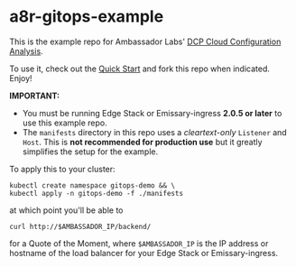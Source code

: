 # a8r-gitops-example

This is the example repo for Ambassador Labs' [DCP Cloud Configuration Analysis](https://www.getambassador.io/docs/cloud/latest/config-analysis/quick-start/).

To use it, check out the [Quick Start](https://www.getambassador.io/docs/cloud/latest/config-analysis/quick-start/) and fork this repo when indicated. Enjoy!

**IMPORTANT:**

- You must be running Edge Stack or Emissary-ingress **2.0.5 or later** to use this 
  example repo.
- The `manifests` directory in this repo uses a _cleartext-only_ `Listener` and `Host`.
  This is **not recommended for production use** but it greatly simplifies the setup for
  the example.

To apply this to your cluster:

```shell
kubectl create namespace gitops-demo && \
kubectl apply -n gitops-demo -f ./manifests
```

at which point you'll be able to 

```shell
curl http://$AMBASSADOR_IP/backend/
```

for a Quote of the Moment, where `$AMBASSADOR_IP` is the IP address or hostname of the
load balancer for your Edge Stack or Emissary-ingress.
 